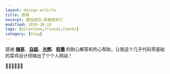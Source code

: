 ```yaml
---
layout: design-article
title: 感谢
excerpt: 建站成功,感谢朋友们
modified: 2016-10-10
tags: [milestone,friends,thanks]
category: [blog]
---
```




感谢 **[楠哥](http://tobeyouth.github.io)**、**[自超](http://buaaxprint.com/wordpress/)**、**[光辉](https://github.com/GHfan)**、**[程墨](http://tvvomomo.github.io/)** 的耐心解答和热心帮助，让我这个几乎代码零基础的菜鸡设计师搞出了个个人网站！

🙏🙏🙏😁😁😁
